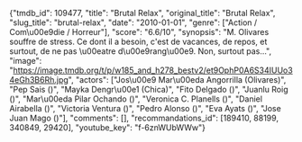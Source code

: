 {"tmdb_id": 109477, "title": "Brutal Relax", "original_title": "Brutal Relax", "slug_title": "brutal-relax", "date": "2010-01-01", "genre": ["Action / Com\u00e9die / Horreur"], "score": "6.6/10", "synopsis": "M. Olivares souffre de stress. Ce dont il a besoin, c'est de vacances, de repos, et surtout, de ne pas \u00eatre d\u00e9rang\u00e9. Non, surtout pas...", "image": "https://image.tmdb.org/t/p/w185_and_h278_bestv2/et9OphP0A6S34IUUo34eGh3B6Rh.jpg", "actors": ["Jos\u00e9 Mar\u00eda Angorrilla (Olivares)", "Pep Sais ()", "Mayka Dengr\u00e1 (Chica)", "Fito Delgado ()", "Juanlu Roig ()", "Mar\u00eda Pilar Ochando ()", "Veronica C. Planells ()", "Daniel Airabella ()", "Victoria Ventura ()", "Pedro Alonso ()", "Eva Ayats ()", "Jose Juan Mago ()"], "comments": [], "recommandations_id": [189410, 88199, 340849, 29420], "youtube_key": "f-6znWUbWWw"}